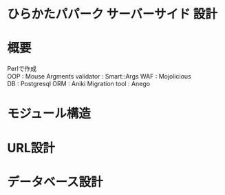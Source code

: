 # ひらかたパパーク サーバーサイド 設計

# 概要
Perlで作成  
OOP : Mouse
Argments validator : Smart::Args
WAF : Mojolicious  
DB  : Postgresql
ORM : Aniki
Migration tool : Anego  

# モジュール構造

# URL設計

# データベース設計


